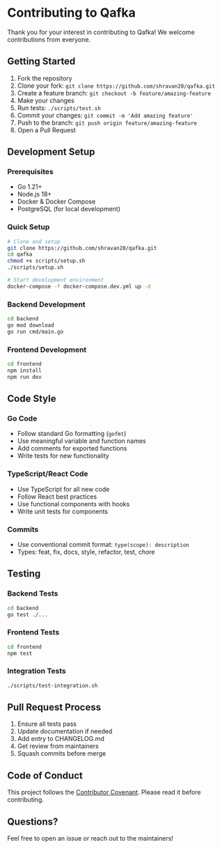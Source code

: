 # Contributing to Qafka

Thank you for your interest in contributing to Qafka! We welcome contributions from everyone.

## Getting Started

1. Fork the repository
2. Clone your fork: `git clone https://github.com/shravan20/qafka.git`
3. Create a feature branch: `git checkout -b feature/amazing-feature`
4. Make your changes
5. Run tests: `./scripts/test.sh`
6. Commit your changes: `git commit -m 'Add amazing feature'`
7. Push to the branch: `git push origin feature/amazing-feature`
8. Open a Pull Request

## Development Setup

### Prerequisites
- Go 1.21+
- Node.js 18+
- Docker & Docker Compose
- PostgreSQL (for local development)

### Quick Setup
```bash
# Clone and setup
git clone https://github.com/shravan20/qafka.git
cd qafka
chmod +x scripts/setup.sh
./scripts/setup.sh

# Start development environment
docker-compose -f docker-compose.dev.yml up -d
```

### Backend Development
```bash
cd backend
go mod download
go run cmd/main.go
```

### Frontend Development
```bash
cd frontend
npm install
npm run dev
```

## Code Style

### Go Code
- Follow standard Go formatting (`gofmt`)
- Use meaningful variable and function names
- Add comments for exported functions
- Write tests for new functionality

### TypeScript/React Code
- Use TypeScript for all new code
- Follow React best practices
- Use functional components with hooks
- Write unit tests for components

### Commits
- Use conventional commit format: `type(scope): description`
- Types: feat, fix, docs, style, refactor, test, chore

## Testing

### Backend Tests
```bash
cd backend
go test ./...
```

### Frontend Tests
```bash
cd frontend
npm test
```

### Integration Tests
```bash
./scripts/test-integration.sh
```

## Pull Request Process

1. Ensure all tests pass
2. Update documentation if needed
3. Add entry to CHANGELOG.md
4. Get review from maintainers
5. Squash commits before merge

## Code of Conduct

This project follows the [Contributor Covenant](CODE_OF_CONDUCT.md). Please read it before contributing.

## Questions?

Feel free to open an issue or reach out to the maintainers!
